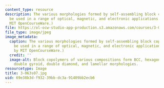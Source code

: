 ```yaml
---
content_type: resource
description: The various morphologies formed by self-assembling block copolymers can
  be used in a range of optical, magnetic, and electronic applications. (Figure by
  MIT OpenCourseWare.)
file: https://ol-ocw-studio-app-production.s3.amazonaws.com/courses/3-063-polymer-physics-spring-2007/69e38b3df93239bbdc3a91409bb2ecb6_3-063s07.jpg
file_type: image/jpeg
image_metadata:
  caption: The various morphologies formed by self-assembling block copolymers can
    be used in a range of optical, magnetic, and electronic applications. (Figure
    by MIT OpenCourseWare.)
  credit: ''
  image-alt: Block copolymers of various compositions form BCC, hexagonal cylindrical,
    double gyroid, double diamond, and lamellar morphologies.
resourcetype: Image
title: 3-063s07.jpg
uid: 69e38b3d-f932-39bb-dc3a-91409bb2ecb6
---
```

